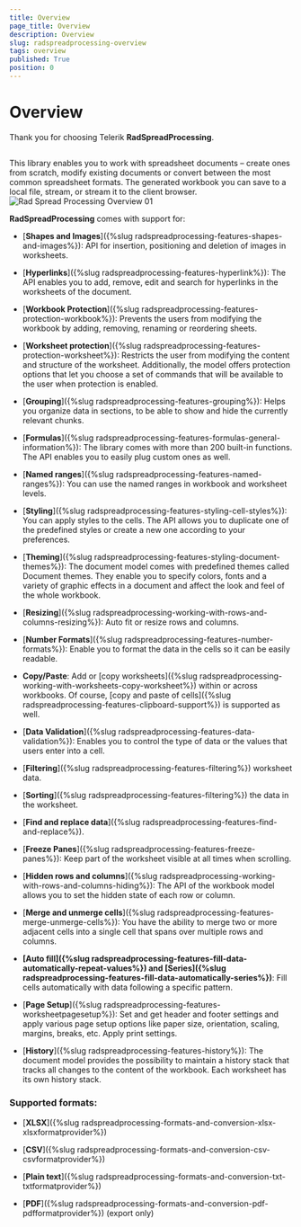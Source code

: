 ```yaml
---
title: Overview
page_title: Overview
description: Overview
slug: radspreadprocessing-overview
tags: overview
published: True
position: 0
---
```


# Overview


Thank you for choosing Telerik **RadSpreadProcessing**.
      

## 

This library enables you to work with spreadsheet documents – create ones from scratch, modify existing documents or convert between the most common spreadsheet formats. The generated workbook you can save to a local file, stream, or stream it to the client browser.
        ![Rad Spread Processing Overview 01](images/RadSpreadProcessing_Overview_01.png)



**RadSpreadProcessing** comes with support for:

* [**Shapes and Images**]({%slug radspreadprocessing-features-shapes-and-images%}): API for insertion, positioning and deletion of images in worksheets.		

* [**Hyperlinks**]({%slug radspreadprocessing-features-hyperlink%}): The API enables you to add, remove, edit and search for hyperlinks in the worksheets of the document.

* [**Workbook Protection**]({%slug radspreadprocessing-features-protection-workbook%}): Prevents the users from modifying the workbook by adding, removing, renaming or reordering sheets.	

* [**Worksheet protection**]({%slug radspreadprocessing-features-protection-worksheet%}): Restricts the user from modifying the content and structure of the worksheet. Additionally, the model offers protection options that let you choose a set of commands that will be available to the user when protection is enabled.

* [**Grouping**]({%slug radspreadprocessing-features-grouping%}): Helps you organize data in sections, to be able to show and hide the currently relevant chunks.

* [**Formulas**]({%slug radspreadprocessing-features-formulas-general-information%}): The library comes with more than 200 built-in functions. The API enables you to easily plug custom ones as well.

* [**Named ranges**]({%slug radspreadprocessing-features-named-ranges%}): You can use the named ranges in workbook and worksheet levels.

* [**Styling**]({%slug radspreadprocessing-features-styling-cell-styles%}): You can apply styles to the cells. The API allows you to duplicate one of the predefined styles or create a new one according to your preferences.

* [**Theming**]({%slug radspreadprocessing-features-styling-document-themes%}): The document model comes with predefined themes called Document themes. They enable you to specify colors, fonts and a variety of graphic effects in a document and affect the look and feel of the whole workbook.

* [**Resizing**]({%slug radspreadprocessing-working-with-rows-and-columns-resizing%}): Auto fit or resize rows and columns.

* [**Number Formats**]({%slug radspreadprocessing-features-number-formats%}): Enable you to format the data in the cells so it can be easily readable.

* **Copy/Paste**: Add or [copy worksheets]({%slug radspreadprocessing-working-with-worksheets-copy-worksheet%}) within or across workbooks. Of course, [copy and paste of cells]({%slug radspreadprocessing-features-clipboard-support%}) is supported as well.

* [**Data Validation**]({%slug radspreadprocessing-features-data-validation%}): Enables you to control the type of data or the values that users enter into a cell.

* [**Filtering**]({%slug radspreadprocessing-features-filtering%}) worksheet data.		

* [**Sorting**]({%slug radspreadprocessing-features-filtering%}) the data in the worksheet.	

* [**Find and replace data**]({%slug radspreadprocessing-features-find-and-replace%}).

* [**Freeze Panes**]({%slug radspreadprocessing-features-freeze-panes%}): Keep part of the worksheet visible at all times when scrolling.

* [**Hidden rows and columns**]({%slug radspreadprocessing-working-with-rows-and-columns-hiding%}): The API of the workbook model allows you to set the hidden state of each row or column.
		
* [**Merge and unmerge cells**]({%slug radspreadprocessing-features-merge-unmerge-cells%}): You have the ability to merge two or more adjacent cells into a single cell that spans over multiple rows and columns.

* **[Auto fill]({%slug radspreadprocessing-features-fill-data-automatically-repeat-values%}) and [Series]({%slug radspreadprocessing-features-fill-data-automatically-series%})**: Fill cells automatically with data following a specific pattern.	

* [**Page Setup**]({%slug radspreadprocessing-features-worksheetpagesetup%}): Set and get header and footer settings and apply various page setup options like paper size, orientation, scaling, margins, breaks, etc. Apply print settings.		

* [**History**]({%slug radspreadprocessing-features-history%}): The document model provides the possibility to maintain a history stack that tracks all changes to the content of the workbook. Each worksheet has its own history stack.

### Supported formats: 

* [**XLSX**]({%slug radspreadprocessing-formats-and-conversion-xlsx-xlsxformatprovider%})

* [**CSV**]({%slug radspreadprocessing-formats-and-conversion-csv-csvformatprovider%}) 

* [**Plain text**]({%slug radspreadprocessing-formats-and-conversion-txt-txtformatprovider%}) 

* [**PDF**]({%slug radspreadprocessing-formats-and-conversion-pdf-pdfformatprovider%}) (export only)
 